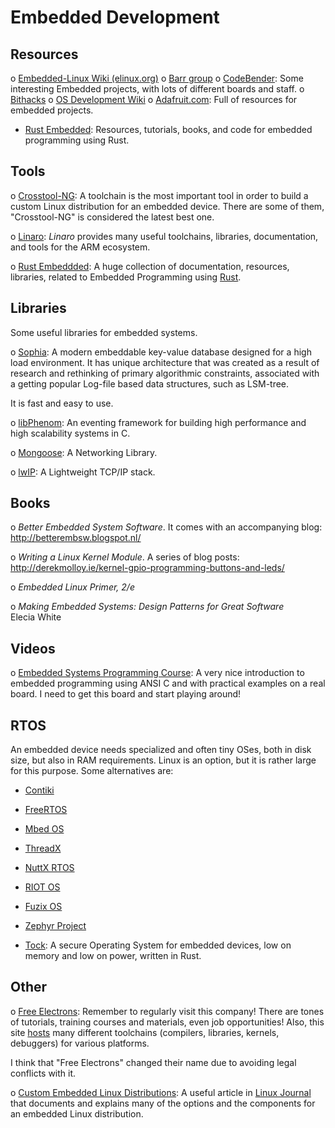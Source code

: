 Embedded Development
====================

## Resources

 o [Embedded-Linux Wiki (elinux.org)][elinux]
 o [Barr group][barr]
 o [CodeBender][codebender]:
   Some interesting Embedded projects, with lots of different boards and staff.
 o [Bithacks](https://graphics.stanford.edu/~seander/bithacks.html)
 o [OS Development Wiki](http://wiki.osdev.org/Main_Page)
 o [Adafruit.com](https://adafruit.com):
   Full of resources for embedded projects.
 - [Rust Embedded](https://github.com/rust-embedded):
   Resources, tutorials, books, and code for embedded programming using Rust.


## Tools

 o [Crosstool-NG](http://crosstool-ng.github.io/):
   A toolchain is the most important tool in order to build a custom Linux
   distribution for an embedded device.  There are some of them, "Crosstool-NG"
   is considered the latest best one.

 o [Linaro][linaro]:
   _Linaro_ provides many useful toolchains, libraries, documentation, and tools
   for the ARM ecosystem.

 o [Rust Embeddded](https://github.com/rust-embedded):
   A huge collection of documentation, resources, libraries, related to Embedded
   Programming using [Rust](https://www.rust-lang.org/).


## Libraries

Some useful libraries for embedded systems.

 o [Sophia][sophia]:
   A modern embeddable key-value database designed for a high load environment.
   It has unique architecture that was created as a result of research and
   rethinking of primary algorithmic constraints, associated with a getting
   popular Log-file based data structures, such as LSM-tree.

   It is fast and easy to use.

 o [libPhenom][libphenom]:
   An eventing framework for building high performance and high scalability
   systems in C.

 o [Mongoose](https://docs.cesanta.com/mongoose/master/):
   A Networking Library.

 o [lwIP](https://savannah.nongnu.org/projects/lwip/):
   A Lightweight TCP/IP stack.


## Books

 o _Better Embedded System Software_.  It comes with an accompanying blog:
   <http://betterembsw.blogspot.nl/>

 o _Writing a Linux Kernel Module_.  A series of blog posts:
   <http://derekmolloy.ie/kernel-gpio-programming-buttons-and-leds/>

 o _Embedded Linux Primer, 2/e_

 o _Making Embedded Systems: Design Patterns for Great Software_  
   Elecia White


## Videos

 o [Embedded Systems Programming Course][course]:
   A very nice introduction to embedded programming using ANSI C and with practical examples
   on a real board.  I need to get this board and start playing around!


## RTOS

An embedded device needs specialized and often tiny OSes, both in disk size, but
also in RAM requirements.  Linux is an option, but it is rather large for this
purpose.  Some alternatives are:

 - [Contiki](http://www.contiki-os.org/)

 - [FreeRTOS](http://www.freertos.org/)

 - [Mbed OS](http://www.mbed.com/en/platform/mbed-os/)

 - [ThreadX](http://rtos.com/products/threadx/)

 - [NuttX RTOS](http://www.nuttx.org/)

 - [RIOT OS](http://riot-os.org/)

 - [Fuzix OS](http://www.fuzix.org/)

 - [Zephyr Project](https://www.zephyrproject.org/)

 - [Tock](https://www.tockos.org/):
   A secure Operating System for embedded devices, low on memory and low on
   power, written in Rust.


## Other

 o [Free Electrons][electrons]:
   Remember to regularly visit this company!  There are tones of tutorials, training courses
   and materials, even job opportunities!  Also, this site [hosts][electron-tools] many different
   toolchains (compilers, libraries, kernels, debuggers) for various platforms.

   I think that "Free Electrons" changed their name due to avoiding legal conflicts with it.

 o [Custom Embedded Linux Distributions](https://www.linuxjournal.com/content/custom-embedded-linux-distributions):
   A useful article in [Linux Journal](https://www.linuxjournal.com/) that
   documents and explains many of the options and the components for an
   embedded Linux distribution.


[elinux]:	http://elinux.org/
[sophia]:	http://sphia.org/
[libphenom]:	http://facebook.github.io/libphenom/
[course]:	https://www.youtube.com/playlist?list=PLPW8O6W-1chwyTzI3BHwBLbGQoPFxPAPM
[barr]:		http://www.barrgroup.com/Embedded-Systems/How-To/RTOS-Selection
[electrons]:	http://free-electrons.com/
[electron-tools]: http://toolchains.free-electrons.com/
[codebender]:	http://blog.codebender.cc/
[linaro]:	https://www.linaro.org/

